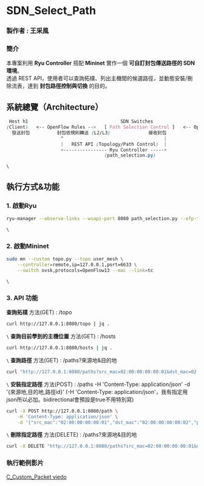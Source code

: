 # **SDN_Select_Path**

### **製作者 : 王采風**

### **簡介**
本專案利用 **Ryu Controller** 搭配 **Mininet** 實作一個 **可自訂封包傳送路徑的 SDN 環境**。  
透過 REST API，使用者可以查詢拓樸、列出主機間的候選路徑，並動態安裝/刪除流表，達到 **封包路徑控制與切換** 的目的。


## **系統總覽（Architecture）**

```css
 Host h1                                  SDN Switches                                    Host h2
(Client)   <-- OpenFlow Rules -->   [ Path Selection Control ]   <-- OpenFlow Rules -->   (Server)
  發送封包          封包依規則轉送 (L2/L3)              接收封包
                    ^                                     |
                    |   REST API (Topology/Path Control)  |
                    +---------------- Ryu Controller -----+
                                    (path_selection.py)
```
`\`
## **執行方式&功能**

### 1. 啟動Ryu
```bash
ryu-manager --observe-links --wsapi-port 8080 path_selection.py --ofp-tcp-listen-port 6633
```
`\`
### 2. 啟動Mininet
```bash
sudo mn --custom topo.py --topo user_mesh \
    --controller=remote,ip=127.0.0.1,port=6633 \
    --switch ovsk,protocols=OpenFlow13 --mac --link=tc
```
`\`
### 3. API 功能

**查詢拓樸**
方法(GET) : /topo
```bash
curl http://127.0.0.1:8080/topo | jq .
```
`\`
**查詢目前學到的主機位置**
方法(GET) : /hosts
```bash
curl http://127.0.0.1:8080/hosts | jq .
```
`\`
**查詢路徑**
方法(GET) : /paths?來源地&目的地
```bash
curl "http://127.0.0.1:8080/paths?src_mac=02:00:00:00:00:01&dst_mac=02:00:00:00:00:02" | jq .
```
`\`
**安裝指定路徑**
方法(POST) : /paths -H 'Content-Type: application/json' -d '{來源地,目的地,路徑id}'
(-H 'Content-Type: application/json'，我有指定用json所以必加。bidirectional會預設是true不用特別寫)
```bash
curl -X POST http://127.0.0.1:8080/path \
    -H 'Content-Type: application/json' \
    -d '{"src_mac":"02:00:00:00:00:01","dst_mac":"02:00:00:00:00:02","path_id":1,"bidirectional":true}'
```
`\`
**刪除指定路徑**
方法(DELETE) : /paths?來源地&目的地
```bash
curl -X DELETE "http://127.0.0.1:8080/paths?src_mac=02:00:00:00:00:01&dst_mac=02:00:00:00:00:02" | jq .
```


### **執行範例影片**
[C_Custom_Packet viedo](https://youtu.be/dJa6oouFyHk)
